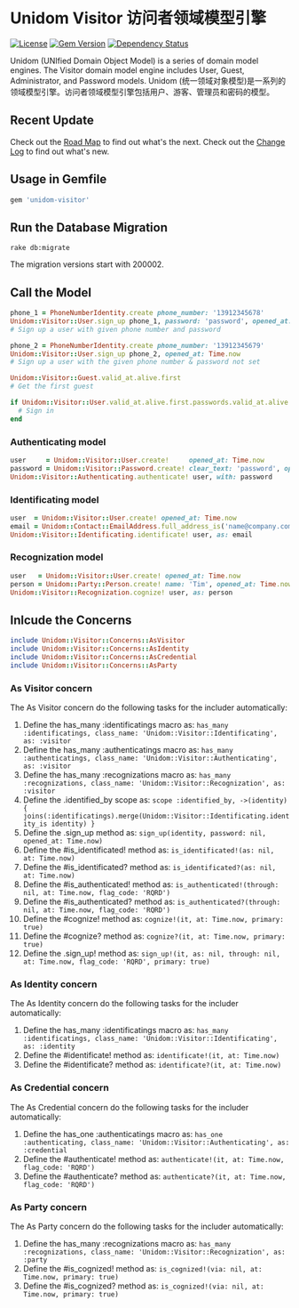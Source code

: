 # Unidom Visitor 访问者领域模型引擎

[![License](https://img.shields.io/badge/license-MIT-green.svg)](http://opensource.org/licenses/MIT)
[![Gem Version](https://badge.fury.io/rb/unidom-visitor.svg)](https://badge.fury.io/rb/unidom-visitor)
[![Dependency Status](https://gemnasium.com/badges/github.com/topbitdu/unidom-visitor.svg)](https://gemnasium.com/github.com/topbitdu/unidom-visitor)

Unidom (UNIfied Domain Object Model) is a series of domain model engines. The Visitor domain model engine includes User, Guest, Administrator, and Password models.
Unidom (统一领域对象模型)是一系列的领域模型引擎。访问者领域模型引擎包括用户、游客、管理员和密码的模型。



## Recent Update

Check out the [Road Map](ROADMAP.md) to find out what's the next.
Check out the [Change Log](CHANGELOG.md) to find out what's new.



## Usage in Gemfile

```ruby
gem 'unidom-visitor'
```



## Run the Database Migration

```shell
rake db:migrate
```
The migration versions start with 200002.



## Call the Model

```ruby
phone_1 = PhoneNumberIdentity.create phone_number: '13912345678'
Unidom::Visitor::User.sign_up phone_1, password: 'password', opened_at: Time.now
# Sign up a user with given phone number and password

phone_2 = PhoneNumberIdentity.create phone_number: '13912345679'
Unidom::Visitor::User.sign_up phone_2, opened_at: Time.now
# Sign up a user with the given phone number & password not set

Unidom::Visitor::Guest.valid_at.alive.first
# Get the first guest

if Unidom::Visitor::User.valid_at.alive.first.passwords.valid_at.alive.first.merge(Unidom::Visitor::Authenticating.valid_at.alive).first.matched? 'password'
  # Sign in
end
```

### Authenticating model

```ruby
user     = Unidom::Visitor::User.create!     opened_at: Time.now
password = Unidom::Visitor::Password.create! clear_text: 'password', opened_at: Time.now
Unidom::Visitor::Authenticating.authenticate! user, with: password
```

### Identificating model

```ruby
user  = Unidom::Visitor::User.create! opened_at: Time.now
email = Unidom::Contact::EmailAddress.full_address_is('name@company.com').valid_at.alive.first_or_create! opened_at: Time.now
Unidom::Visitor::Identificating.identificate! user, as: email
```

### Recognization model

```ruby
user   = Unidom::Visitor::User.create! opened_at: Time.now
person = Unidom::Party::Person.create! name: 'Tim', opened_at: Time.now
Unidom::Visitor::Recognization.cognize! user, as: person
```



## Inlcude the Concerns

```ruby
include Unidom::Visitor::Concerns::AsVisitor
include Unidom::Visitor::Concerns::AsIdentity
include Unidom::Visitor::Concerns::AsCredential
include Unidom::Visitor::Concerns::AsParty
```

### As Visitor concern

The As Visitor concern do the following tasks for the includer automatically:  
1. Define the has_many :identificatings macro as: ``has_many :identificatings, class_name: 'Unidom::Visitor::Identificating', as: :visitor``  
2. Define the has_many :authenticatings macro as: ``has_many :authenticatings, class_name: 'Unidom::Visitor::Authenticating', as: :visitor``  
3. Define the has_many :recognizations macro as: ``has_many :recognizations, class_name: 'Unidom::Visitor::Recognization', as: :visitor``  
4. Define the .identified_by scope as: ``scope :identified_by, ->(identity) { joins(:identificatings).merge(Unidom::Visitor::Identificating.identity_is identity) }``  
5. Define the .sign_up method as: ``sign_up(identity, password: nil, opened_at: Time.now)``  
6. Define the #is_identificated! method as: ``is_identificated!(as: nil, at: Time.now)``  
7. Define the #is_identificated? method as: ``is_identificated?(as: nil, at: Time.now)``  
8. Define the #is_authenticated! method as: ``is_authenticated!(through: nil, at: Time.now, flag_code: 'RQRD')``  
9. Define the #is_authenticated? method as: ``is_authenticated?(through: nil, at: Time.now, flag_code: 'RQRD')``  
10. Define the #cognize! method as: ``cognize!(it, at: Time.now, primary: true)``  
11. Define the #cognize? method as: ``cognize?(it, at: Time.now, primary: true)``  
12. Define the .sign_up! method as: ``sign_up!(it, as: nil, through: nil, at: Time.now, flag_code: 'RQRD', primary: true)``

### As Identity concern

The As Identity concern do the following tasks for the includer automatically:  
1. Define the has_many :identificatings macro as: ``has_many :identificatings, class_name: 'Unidom::Visitor::Identificating', as: :identity``  
2. Define the #identificate! method as: ``identificate!(it, at: Time.now)``  
3. Define the #identificate? method as: ``identificate?(it, at: Time.now)``

### As Credential concern

The As Credential concern do the following tasks for the includer automatically:  
1. Define the has_one :authenticatings macro as: ``has_one :authenticating, class_name: 'Unidom::Visitor::Authenticating', as: :credential``  
2. Define the #authenticate! method as: ``authenticate!(it, at: Time.now, flag_code: 'RQRD')``  
3. Define the #authenticate? method as: ``authenticate?(it, at: Time.now, flag_code: 'RQRD')``

### As Party concern

The As Party concern do the following tasks for the includer automatically:  
1. Define the has_many :recognizations macro as: ``has_many :recognizations, class_name: 'Unidom::Visitor::Recognization', as: :party``  
2. Define the #is_cognized! method as: ``is_cognized!(via: nil, at: Time.now, primary: true)``  
3. Define the #is_cognized? method as: ``is_cognized!(via: nil, at: Time.now, primary: true)``
